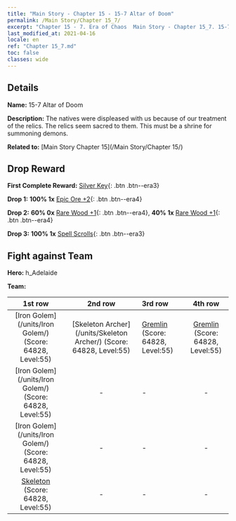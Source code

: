 ```yaml
---
title: "Main Story - Chapter 15 - 15-7 Altar of Doom"
permalink: /Main Story/Chapter 15_7/
excerpt: "Chapter 15 - 7. Era of Chaos  Main Story - Chapter 15_7. 15-7 Altar of Doom"
last_modified_at: 2021-04-16
locale: en
ref: "Chapter 15_7.md"
toc: false
classes: wide
---
```


## Details

 **Name:** 15-7 Altar of Doom

 **Description:** The natives were displeased with us because of our treatment of the relics. The relics seem sacred to them. This must be a shrine for summoning demons.

 **Related to:** [Main Story Chapter 15](/Main Story/Chapter 15/)

## Drop Reward

 **First Complete Reward:** [Silver Key](/Items/con_693/){: .btn .btn--era3}

 **Drop 1:** **100% 1x** [Epic Ore +2](/Items/mat_47/){: .btn .btn--era4}

 **Drop 2:** **60% 0x** [Rare Wood +1](/Items/mat_41/){: .btn .btn--era4}, **40% 1x** [Rare Wood +1](/Items/mat_41/){: .btn .btn--era4}

 **Drop 3:** **100% 1x** [Spell Scrolls](/Items/con_694/){: .btn .btn--era3}


## Fight against Team
 **Hero:** h_Adelaide

 **Team:**


  | 1st row | 2nd row | 3rd row | 4th row |
  |:----:|:----:|:----|:----:|
  | [Iron Golem](/units/Iron Golem/) (Score: 64828, Level:55)  | [Skeleton Archer](/units/Skeleton Archer/) (Score: 64828, Level:55)  | [Gremlin](/units/Gremlin/) (Score: 64828, Level:55)  | [Gremlin](/units/Gremlin/) (Score: 64828, Level:55)  |
  | [Iron Golem](/units/Iron Golem/) (Score: 64828, Level:55)  | - | - | - |
  | [Iron Golem](/units/Iron Golem/) (Score: 64828, Level:55)  | - | - | - |
  | [Skeleton](/units/Skeleton/) (Score: 64828, Level:55)  | - | - | - |


